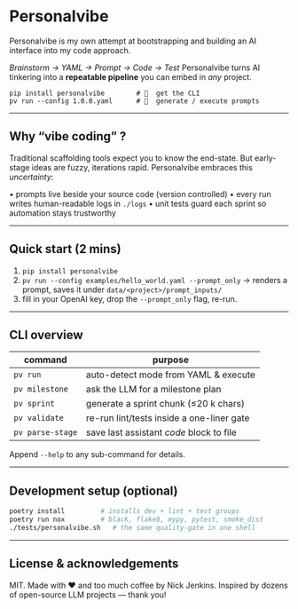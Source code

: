 # Personalvibe

Personalvibe is my own attempt at bootstrapping and building an AI interface into my code approach.

*Brainstorm → YAML → Prompt → Code → Test*
Personalvibe turns AI tinkering into a **repeatable pipeline**
you can embed in *any* project.

```text
pip install personalvibe        # 🚀  get the CLI
pv run --config 1.0.0.yaml      # 🤖  generate / execute prompts
```

---
## Why “vibe coding” ?
Traditional scaffolding tools expect you to know the end-state.
But early-stage ideas are fuzzy, iterations rapid.
Personalvibe embraces this *uncertainty*:

• prompts live beside your source code (version controlled)
• every run writes human-readable logs in `./logs`
• unit tests guard each sprint so automation stays trustworthy

---
## Quick start (2 mins)

1. `pip install personalvibe`
2. `pv run --config examples/hello_world.yaml --prompt_only`
   → renders a prompt, saves it under `data/<project>/prompt_inputs/`
3. fill in your OpenAI key, drop the `--prompt_only` flag, re-run.

---
## CLI overview

| command        | purpose                                   |
|----------------|-------------------------------------------|
| `pv run`       | auto-detect mode from YAML & execute      |
| `pv milestone` | ask the LLM for a milestone plan          |
| `pv sprint`    | generate a sprint chunk (≤20 k chars)     |
| `pv validate`  | re-run lint/tests inside a one-liner gate |
| `pv parse-stage` | save last assistant *code* block to file|

Append `--help` to any sub-command for details.

---
## Development setup (optional)

```bash
poetry install         # installs dev + lint + test groups
poetry run nox         # black, flake8, mypy, pytest, smoke_dist
./tests/personalvibe.sh   # the same quality-gate in one shell
```

---
## License & acknowledgements
MIT.
Made with ❤️  and too much coffee by Nick Jenkins.
Inspired by dozens of open-source LLM projects — thank you!

